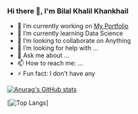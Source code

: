 ### Hi there 👋, I'm Bilal Khalil Khankhail

- 🔭 I’m currently working on [My Portfolio](bilalmkhalil.github.io)
- 🌱 I’m currently learning Data Science
- 👯 I’m looking to collaborate on Anything
- 🤔 I’m looking for help with ...
- 💬 Ask me about ...
- 📫 How to reach me: ...
- ⚡ Fun fact: I don't have any

[![Anurag's GitHub stats](https://github-readme-stats.vercel.app/api?username=bilalmkhalil)](https://github.com/anuraghazra/github-readme-stats)

[![Top Langs](https://github-readme-stats.vercel.app/api/top-langs/?username=bilalmkhalil&layout=compact)]

